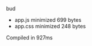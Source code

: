 bud

 - app.js        minimized       699 bytes
 - app.css       minimized       248 bytes

Compiled in 927ms
